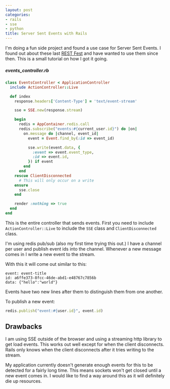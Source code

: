 ```yaml
---
layout: post
categories:
- rails
- sse
- python
title: Server Sent Events with Rails
---
```


I'm doing a fun side project and found a use case for Server Sent Events. I found out about these last [REST Fest][restfest] and have wanted to use them since then. This is a small tutorial on how I got it going.

##### events_controller.rb

``` ruby
class EventsController < ApplicationController
  include ActionController::Live

  def index
    response.headers['Content-Type'] = 'text/event-stream'

    sse = SSE.new(response.stream)

    begin
      redis = AppContainer.redis.call
      redis.subscribe("events:#{current_user.id}") do |on|
        on.message do |channel, event_id|
          event = Event.find_by(:id => event_id)

          sse.write(event.data, {
            :event => event.event_type,
            :id => event.id,
          }) if event
        end
      end
    rescue ClientDisconnected
      # This will only occur on a write
    ensure
      sse.close
    end

    render :nothing => true
  end
end
```

This is the entire controller that sends events. First you need to include `ActionController::Live` to include the `SSE` class and `ClientDisconnected` class.

I'm using redis pub/sub (also my first time trying this out.) I have a channel per user and publish event ids into the channel. Whenever a new message comes in I write a new event to the stream.

With this it will come out similar to this:

```
event: event-title
id: a6ffe373-8fcc-46de-abd1-e48767c7856b
data: {"hello":"world"}

```

Events have two new lines after them to distinguish them from one another.

To publish a new event:

``` ruby
redis.publish("event:#{user.id}", event.id)
```

## Drawbacks

I am using SSE outside of the browser and using a streaming http library to get load events. This works out well except for when the client disconnects. Rails only knows when the client disconnects after it tries writing to the stream.

My application currently doesn't generate enough events for this to be detected for a fairly long time. This means sockets won't get closed until a new event comes in. I would like to find a way around this as it will definitely die up resources.

[restfest]: http://restfest.org/
